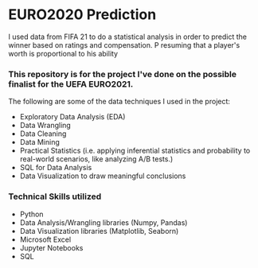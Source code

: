 # EURO2020 Prediction

I used data from FIFA 21 to do a statistical analysis in order to predict the winner based on ratings and compensation. P resuming that a player's worth is proportional to his ability 

### This repository is for the project I've done on the possible finalist for the UEFA EURO2021. 

The following are some of the data techniques I used in the project:
- Exploratory Data Analysis (EDA)
- Data Wrangling
- Data Cleaning
- Data Mining
- Practical Statistics (i.e. applying inferential statistics and probability to real-world scenarios, like analyzing A/B tests.)
- SQL for Data Analysis
- Data Visualization to draw meaningful conclusions

### Technical Skills utilized
* Python
* Data Analysis/Wrangling libraries (Numpy, Pandas)
* Data Visualization libraries (Matplotlib, Seaborn)
* Microsoft Excel
* Jupyter Notebooks
* SQL
